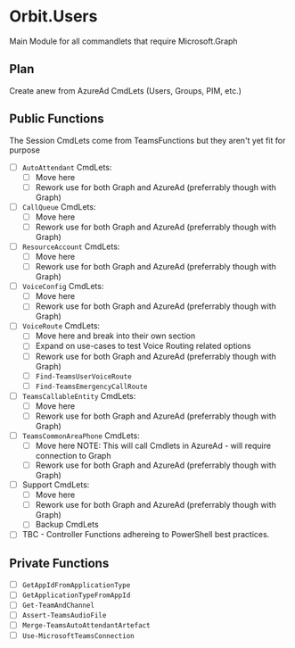 ﻿# Orbit.Users

Main Module for all commandlets that require Microsoft.Graph

## Plan

Create anew from AzureAd CmdLets (Users, Groups, PIM, etc.)

## Public Functions

The Session CmdLets come from TeamsFunctions but they aren't yet fit for purpose

- [ ] `AutoAttendant` CmdLets:
  - [ ] Move here
  - [ ] Rework use for both Graph and AzureAd (preferrably though with Graph)
- [ ] `CallQueue` CmdLets:
  - [ ] Move here
  - [ ] Rework use for both Graph and AzureAd (preferrably though with Graph)
- [ ] `ResourceAccount` CmdLets:
  - [ ] Move here
  - [ ] Rework use for both Graph and AzureAd (preferrably though with Graph)
- [ ] `VoiceConfig` CmdLets:
  - [ ] Move here
  - [ ] Rework use for both Graph and AzureAd (preferrably though with Graph)
- [ ] `VoiceRoute` CmdLets:
  - [ ] Move here and break into their own section
  - [ ] Expand on use-cases to test Voice Routing related options
  - [ ] Rework use for both Graph and AzureAd (preferrably though with Graph)
  - [ ] `Find-TeamsUserVoiceRoute`
  - [ ] `Find-TeamsEmergencyCallRoute`
- [ ] `TeamsCallableEntity` CmdLets:
  - [ ] Move here
  - [ ] Rework use for both Graph and AzureAd (preferrably though with Graph)
- [ ] `TeamsCommonAreaPhone` CmdLets:
  - [ ] Move here
  NOTE: This will call Cmdlets in AzureAd - will require connection to Graph
  - [ ] Rework use for both Graph and AzureAd (preferrably though with Graph)
- [ ] Support CmdLets:
  - [ ] Move here
  - [ ] Rework use for both Graph and AzureAd (preferrably though with Graph)
  - [ ] Backup CmdLets

- [ ] TBC - Controller Functions adhereing to PowerShell best practices.

## Private Functions

- [ ] `GetAppIdFromApplicationType`
- [ ] `GetApplicationTypeFromAppId`
- [ ] `Get-TeamAndChannel`
- [ ] `Assert-TeamsAudioFile`
- [ ] `Merge-TeamsAutoAttendantArtefact`
- [ ] `Use-MicrosoftTeamsConnection`
